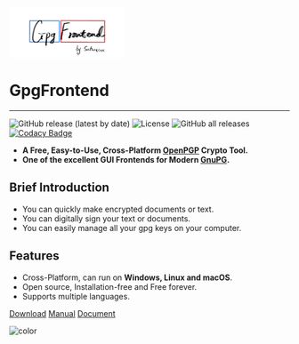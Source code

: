 ![gpgfrontend-logo](_media/_coverpage/gpgfrontend-logo.png)

# GpgFrontend
---
![GitHub release (latest by date)](https://img.shields.io/github/v/release/saturneric/gpgfrontend?style=flat-square)
![License](https://img.shields.io/badge/License-GPL--3.0-orange?style=flat-square)
![GitHub all releases](https://img.shields.io/github/downloads/saturneric/gpgfrontend/total?style=flat-square)
[![Codacy Badge](https://app.codacy.com/project/badge/Grade/d1750e052a85430a8f1f84e58a0fceda)](https://www.codacy.com/gh/saturneric/GpgFrontend/dashboard?utm_source=github.com&amp;utm_medium=referral&amp;utm_content=saturneric/GpgFrontend&amp;utm_campaign=Badge_Grade)

- **A Free, Easy-to-Use, Cross-Platform [OpenPGP](https://www.openpgp.org/) Crypto Tool.**
- **One of the excellent GUI Frontends for Modern [GnuPG](https://gnupg.org/).**

## Brief Introduction

- You can quickly make encrypted documents or text.
- You can digitally sign your text or documents.
- You can easily manage all your gpg keys on your computer.

## Features

- Cross-Platform, can run on **Windows, Linux and macOS**.
- Open source, Installation-free and Free forever.
- Supports multiple languages.

[Download](download.md)
[Manual](overview.md)
[Document](https://doxygen.gpgfrontend.pub)

<!-- 背景色 -->
![color](#ffffff)
